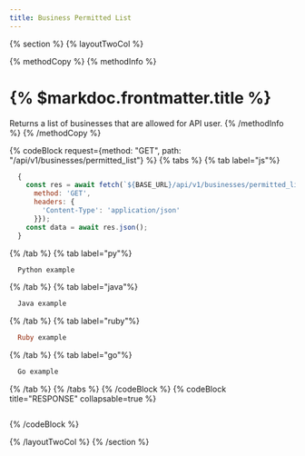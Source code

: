 ```yaml
---
title: Business Permitted List
---
```

{% section %}
{% layoutTwoCol %}

{% methodCopy %}
{% methodInfo %}
  # {% $markdoc.frontmatter.title %}
  Returns a list of businesses that are allowed for API user.
{% /methodInfo %}
{% /methodCopy %}

{% codeBlock request={method: "GET", path: "/api/v1/businesses/permitted_list"} %}
{% tabs %}
  {% tab label="js"%}
  ```js
    {
      const res = await fetch(`${BASE_URL}/api/v1/businesses/permitted_list`, {
        method: 'GET',
        headers: {
          'Content-Type': 'application/json'
        }});
      const data = await res.json();
    }
  ```
  {% /tab %}
  {% tab label="py"%}
  ```py
    Python example
  ```
  {% /tab %}
  {% tab label="java"%}
  ```java
    Java example
  ```
  {% /tab %}
  {% tab label="ruby"%}
  ```ruby
    Ruby example
  ```
  {% /tab %}
  {% tab label="go"%}
  ```go
    Go example
  ```
  {% /tab %}
{% /tabs %}
{% /codeBlock %}
{% codeBlock title="RESPONSE" collapsable=true %}
  ```json
  ```
{% /codeBlock %}  

{% /layoutTwoCol %}
{% /section %}